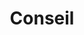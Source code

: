 ---
title: Conseil
subTitle: ""
published: true
categories: Offre
metaDescription: ["• Strategie Data & IA", "• Strategie de transformation numériques"]
subDescription: ""
technology: ["Frontend", "Design", "Scrum"]
coverImage: /images/home/offer/council.webp
date: ""
---